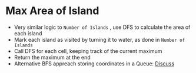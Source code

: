 # Max Area of Island
* Very similar logic to `Number of Islands` , use DFS to calculate the area of each island
* Mark each island as visited by turning it to water, as done in `Number of Islands`
* Call DFS for each cell, keeping track of the current maximum
* Return the maximum at the end
* Alternative BFS appreach storing coordinates in a Queue: [Discuss](https://leetcode.com/problems/max-area-of-island/discuss/1949671/Javascript-BFS)
